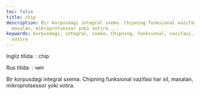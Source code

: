 ```yaml
---
toc: false
title: chip
description: Bir korpusdagi integral sxema. Chipning funksional vazifasi har xil,
  masalan, mikroprotsessor yoki xotira....
keywords: korpusdagi, integral, sxema, Chipning, funksional, vazifasi, masalan, mikroprotsessor,
  xotira
---
```


Ingliz tilida:
:   chip

Rus tilida:
:   чип

Bir korpusdagi integral sxema. Chipning funksional vazifasi har xil, masalan, mikroprotsessor yoki xotira.